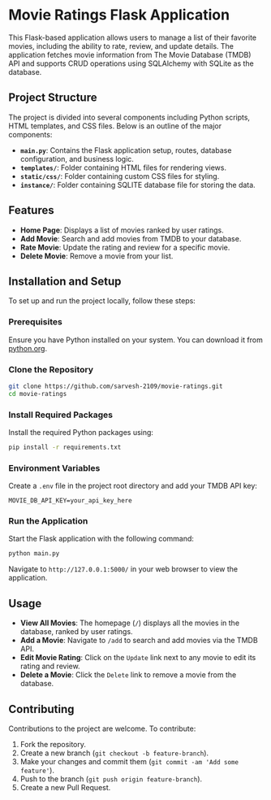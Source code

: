 # Movie Ratings Flask Application

This Flask-based application allows users to manage a list of their favorite movies, including the ability to rate, review, and update details. The application fetches movie information from The Movie Database (TMDB) API and supports CRUD operations using SQLAlchemy with SQLite as the database.

## Project Structure

The project is divided into several components including Python scripts, HTML templates, and CSS files. Below is an outline of the major components:

- **`main.py`**: Contains the Flask application setup, routes, database configuration, and business logic.
- **`templates/`**: Folder containing HTML files for rendering views.
- **`static/css/`**: Folder containing custom CSS files for styling.
- **`instance/`**: Folder containing SQLITE database file for storing the data.

## Features

- **Home Page**: Displays a list of movies ranked by user ratings.
- **Add Movie**: Search and add movies from TMDB to your database.
- **Rate Movie**: Update the rating and review for a specific movie.
- **Delete Movie**: Remove a movie from your list.

## Installation and Setup

To set up and run the project locally, follow these steps:

### Prerequisites

Ensure you have Python installed on your system. You can download it from [python.org](https://www.python.org/).

### Clone the Repository

```bash
git clone https://github.com/sarvesh-2109/movie-ratings.git
cd movie-ratings
```

### Install Required Packages

Install the required Python packages using:

```bash
pip install -r requirements.txt
```

### Environment Variables

Create a `.env` file in the project root directory and add your TMDB API key:

```plaintext
MOVIE_DB_API_KEY=your_api_key_here
```

### Run the Application

Start the Flask application with the following command:

```bash
python main.py
```

Navigate to `http://127.0.0.1:5000/` in your web browser to view the application.

## Usage

- **View All Movies**: The homepage (`/`) displays all the movies in the database, ranked by user ratings.
- **Add a Movie**: Navigate to `/add` to search and add movies via the TMDB API.
- **Edit Movie Rating**: Click on the `Update` link next to any movie to edit its rating and review.
- **Delete a Movie**: Click the `Delete` link to remove a movie from the database.

## Contributing

Contributions to the project are welcome. To contribute:

1. Fork the repository.
2. Create a new branch (`git checkout -b feature-branch`).
3. Make your changes and commit them (`git commit -am 'Add some feature'`).
4. Push to the branch (`git push origin feature-branch`).
5. Create a new Pull Request.

